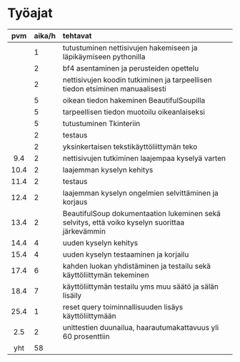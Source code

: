 # Työajat

| pvm   | aika/h | tehtavat  |
| :----:|:-------| :-----|
|       | 1      | tutustuminen nettisivujen hakemiseen ja läpikäymiseen pythonilla |
|       | 2      | bf4 asentaminen ja perusteiden opettelu |
|       | 2      | nettisivujen koodin tutkiminen ja tarpeellisen tiedon etsiminen manuaalisesti |
|       | 5      | oikean tiedon hakeminen BeautifulSoupilla |
|       | 5      | tarpeellisen tiedon muotoilu oikeanlaiseksi |
|       | 5      | tutustuminen Tkinteriin |
|       | 2      | testaus |
|       | 2      | yksinkertaisen tekstikäyttöliittymän teko |
| 9.4   | 2      | nettisivujen tutkiminen laajempaa kyselyä varten |
| 10.4  | 2      | laajemman kyselyn kehitys |
| 11.4  | 2      | testaus|
| 12.4  | 2      | laajemman kyselyn ongelmien selvittäminen ja korjaus |
| 13.4  | 2      | BeautifulSoup dokumentaation lukeminen sekä selvitys, että voiko kyselyn suorittaa järkevämmin |
| 14.4  | 4      | uuden kyselyn kehitys |
| 15.4  | 4      | uuden kyselyn testaaminen ja korjailu |
| 17.4  | 6      | kahden luokan yhdistäminen ja testailu sekä käyttöliittymän tekeminen |
| 18.4  | 7      | käyttöliittymän testailu yms muu säätö ja sälän lisäily |
| 25.4  | 1      | reset query toiminnallisuuden lisäys käyttöliittymään |
| 2.5   | 2      | unittestien duunailua, haarautumakattavuus yli 60 prosenttiin |
| yht   | 58     | |
